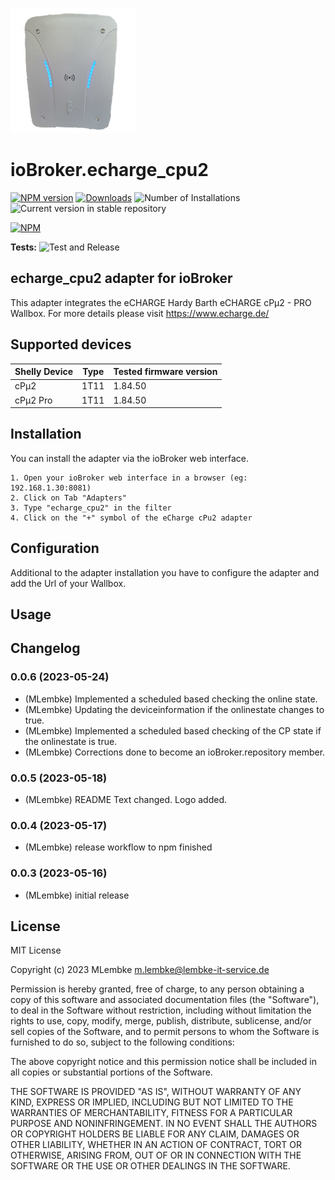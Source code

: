 ![Logo](admin/echarge_cpu2.png)
# ioBroker.echarge_cpu2

[![NPM version](https://img.shields.io/npm/v/iobroker.echarge_cpu2.svg)](https://www.npmjs.com/package/iobroker.echarge_cpu2)
[![Downloads](https://img.shields.io/npm/dm/iobroker.echarge_cpu2.svg)](https://www.npmjs.com/package/iobroker.echarge_cpu2)
![Number of Installations](https://iobroker.live/badges/echarge_cpu2-installed.svg)
![Current version in stable repository](https://iobroker.live/badges/echarge_cpu2-stable.svg)

[![NPM](https://nodei.co/npm/iobroker.echarge_cpu2.png?downloads=true)](https://nodei.co/npm/iobroker.echarge_cpu2/)

**Tests:** ![Test and Release](https://github.com/LembkeM/ioBroker.echarge_cpu2/workflows/Test%20and%20Release/badge.svg)

## echarge_cpu2 adapter for ioBroker

This adapter integrates the eCHARGE Hardy Barth eCHARGE cPµ2 - PRO Wallbox.
For more details please visit https://www.echarge.de/

## Supported devices

| Shelly Device                        | Type      | Tested firmware version  |
| ------------------------------------ | --------- | ------------------------ |
| cPμ2                                 | 1T11      | 1.84.50                  |
| cPμ2 Pro                             | 1T11      | 1.84.50                  |

## Installation
You can install the adapter via the ioBroker web interface.

    1. Open your ioBroker web interface in a browser (eg: 192.168.1.30:8081)
    2. Click on Tab "Adapters"
    3. Type "echarge_cpu2" in the filter
    4. Click on the "+" symbol of the eCharge cPu2 adapter

## Configuration
Additional to the adapter installation you have to configure the adapter and add the Url of your Wallbox.

## Usage


## Changelog
<!--
	Placeholder for the next version (at the beginning of the line):
	### **WORK IN PROGRESS**
-->
### 0.0.6 (2023-05-24)

* (MLembke) Implemented a scheduled based checking the online state.
* (MLembke) Updating the deviceinformation if the onlinestate changes to true.
* (MLembke) Implemented a scheduled based checking of the CP state if the onlinestate is true.
* (MLembke) Corrections done to become an ioBroker.repository member.

### 0.0.5 (2023-05-18)

* (MLembke) README Text changed. Logo added.

### 0.0.4 (2023-05-17)

* (MLembke) release workflow to npm finished

### 0.0.3 (2023-05-16)

* (MLembke) initial release

## License
MIT License

Copyright (c) 2023 MLembke <m.lembke@lembke-it-service.de>

Permission is hereby granted, free of charge, to any person obtaining a copy
of this software and associated documentation files (the "Software"), to deal
in the Software without restriction, including without limitation the rights
to use, copy, modify, merge, publish, distribute, sublicense, and/or sell
copies of the Software, and to permit persons to whom the Software is
furnished to do so, subject to the following conditions:

The above copyright notice and this permission notice shall be included in all
copies or substantial portions of the Software.

THE SOFTWARE IS PROVIDED "AS IS", WITHOUT WARRANTY OF ANY KIND, EXPRESS OR
IMPLIED, INCLUDING BUT NOT LIMITED TO THE WARRANTIES OF MERCHANTABILITY,
FITNESS FOR A PARTICULAR PURPOSE AND NONINFRINGEMENT. IN NO EVENT SHALL THE
AUTHORS OR COPYRIGHT HOLDERS BE LIABLE FOR ANY CLAIM, DAMAGES OR OTHER
LIABILITY, WHETHER IN AN ACTION OF CONTRACT, TORT OR OTHERWISE, ARISING FROM,
OUT OF OR IN CONNECTION WITH THE SOFTWARE OR THE USE OR OTHER DEALINGS IN THE
SOFTWARE.